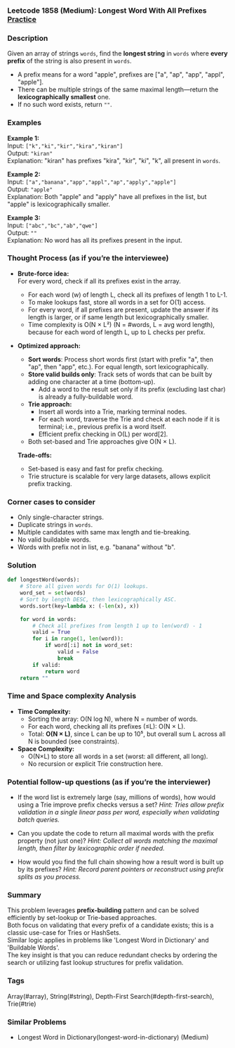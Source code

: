### Leetcode 1858 (Medium): Longest Word With All Prefixes [Practice](https://leetcode.com/problems/longest-word-with-all-prefixes)

### Description  
Given an array of strings `words`, find the **longest string** in `words` where **every prefix** of the string is also present in `words`.  
- A prefix means for a word "apple", prefixes are ["a", "ap", "app", "appl", "apple"].
- There can be multiple strings of the same maximal length—return the **lexicographically smallest** one.
- If no such word exists, return `""`.

### Examples  

**Example 1:**  
Input: `["k","ki","kir","kira","kiran"]`  
Output: `"kiran"`  
Explanation: "kiran" has prefixes "kira", "kir", "ki", "k", all present in `words`.

**Example 2:**  
Input: `["a","banana","app","appl","ap","apply","apple"]`  
Output: `"apple"`  
Explanation: Both "apple" and "apply" have all prefixes in the list, but "apple" is lexicographically smaller.

**Example 3:**  
Input: `["abc","bc","ab","qwe"]`  
Output: `""`  
Explanation: No word has all its prefixes present in the input.


### Thought Process (as if you’re the interviewee)
- **Brute-force idea:**  
  For every word, check if all its prefixes exist in the array.  
  - For each word \(w\) of length L, check all its prefixes of length 1 to L-1.
  - To make lookups fast, store all words in a set for O(1) access.
  - For every word, if all prefixes are present, update the answer if its length is larger, or if same length but lexicographically smaller.
  - Time complexity is O(N × L²) (N = #words, L = avg word length), because for each word of length L, up to L checks per prefix.

- **Optimized approach:**  
  - **Sort words**: Process short words first (start with prefix "a", then "ap", then "app", etc.). For equal length, sort lexicographically.
  - **Store valid builds only**: Track sets of words that can be built by adding one character at a time (bottom-up).
    - Add a word to the result set only if its prefix (excluding last char) is already a fully-buildable word.
  - **Trie approach:**  
    - Insert all words into a Trie, marking terminal nodes.
    - For each word, traverse the Trie and check at each node if it is terminal; i.e., previous prefix is a word itself.
    - Efficient prefix checking in O(L) per word[2].
  - Both set-based and Trie approaches give O(N × L).

  **Trade-offs:**  
  - Set-based is easy and fast for prefix checking.
  - Trie structure is scalable for very large datasets, allows explicit prefix tracking.

### Corner cases to consider  
- Only single-character strings.
- Duplicate strings in `words`.
- Multiple candidates with same max length and tie-breaking.
- No valid buildable words.
- Words with prefix not in list, e.g. "banana" without "b".

### Solution

```python
def longestWord(words):
    # Store all given words for O(1) lookups.
    word_set = set(words)
    # Sort by length DESC, then lexicographically ASC.
    words.sort(key=lambda x: (-len(x), x))
    
    for word in words:
        # Check all prefixes from length 1 up to len(word) - 1
        valid = True
        for i in range(1, len(word)):
            if word[:i] not in word_set:
                valid = False
                break
        if valid:
            return word
    return ""
```

### Time and Space complexity Analysis  

- **Time Complexity:**  
  - Sorting the array: O(N log N), where N = number of words.
  - For each word, checking all its prefixes (≤L): O(N × L).
  - Total: **O(N × L)**, since L can be up to 10⁵, but overall sum L across all N is bounded (see constraints).
- **Space Complexity:**  
  - O(N×L) to store all words in a set (worst: all different, all long).
  - No recursion or explicit Trie construction here.

### Potential follow-up questions (as if you’re the interviewer)

- If the word list is extremely large (say, millions of words), how would using a Trie improve prefix checks versus a set?
  *Hint: Tries allow prefix validation in a single linear pass per word, especially when validating batch queries.*

- Can you update the code to return all maximal words with the prefix property (not just one)?
  *Hint: Collect all words matching the maximal length, then filter by lexicographic order if needed.*

- How would you find the full chain showing how a result word is built up by its prefixes?
  *Hint: Record parent pointers or reconstruct using prefix splits as you process.*

### Summary
This problem leverages **prefix-building** pattern and can be solved efficiently by set-lookup or Trie-based approaches.  
Both focus on validating that every prefix of a candidate exists; this is a classic use-case for Tries or HashSets.  
Similar logic applies in problems like 'Longest Word in Dictionary' and 'Buildable Words'.  
The key insight is that you can reduce redundant checks by ordering the search or utilizing fast lookup structures for prefix validation.

### Tags
Array(#array), String(#string), Depth-First Search(#depth-first-search), Trie(#trie)

### Similar Problems
- Longest Word in Dictionary(longest-word-in-dictionary) (Medium)